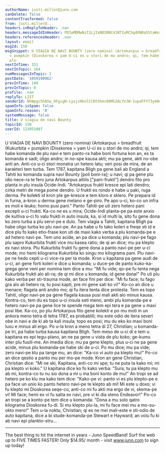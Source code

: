 ```yaml
---
authorName: justi.miller@juno.com
canDelete: false
contentTrasformed: false
from: justi.miller@...
headers.inReplyToHeader: .nan
headers.messageIdInHeader: PDIwMDMwNzI1LjIxNDI0NC41NTIuMC5qdXN0aS5taWxsZXJAanVuby5jb20+
headers.referencesHeader: .nan
layout: email
msgId: 150
msgSnippet: U VIAGIA DE NAVI BOUNTY (zero nomina) (Artokarpus = breadfruit (Kukurbita
  = pumpkin (Dioskorea = yam U-ci es u stori de mo andro; qi, tem habe komanda de
  plu
nextInTime: 151
nextInTopic: 164
numMessagesInTopic: 2
postDate: '1059190962'
prevInTime: 149
prevInTopic: 0
profile: .nan
replyTo: LIST
senderId: NhWpgc5hA5w_9FgigH-Lyxjz0knlCC0t5hmc80MS2ALYVJW-1vpaFFYT3y40ozJkzY7FbSVH6a8u4XkJ
spamInfo.isSpam: false
spamInfo.reason: '0'
systemMessage: false
title: U viagia de navi Bounty
topicId: 150
userId: 123051087
---
```


U VIAGIA DE NAVI BOUNTY
(zero nomina)
(Artokarpus = breadfruit
(Kukurbita = pumpkin
(Dioskorea = yam
U-ci es u stori de mo andro; qi, tem habe komanda de plu navi e tem
panto-ra habe boni fortuna kon an, es ta komanda e sadi; oligo andro; in
no-spe kausa akti; mu pa gene, akti no-obe anti an. Anti-co u-ci stori
monstra un hetero latu; veri posi de mira, de an karakteri tem turba.
Tem 1787, kapitana Bligh pa gene bali ab England a Tahiti ko komanda
supra navi Bounty [poli boni-ra]; u navi; qi pa gene plu idio nece-ra te
fero juna Artokarpus altilis ["pani-frukti"] dendro fito pro planta in
plu insula Ocide-Indi.
"Artokarpus frukti kresce epi lati dendro; cirka metri de mega pome
dendro. U frukti es rondo e habe u paki, ruga derma. Pe kolekti id kron
ple ge-kresce e tem kloro e sklero. Pe prepara id in furna, a-kron u
derma gene melano e ge-piro. Pe apo u-ci, ko-co un infra es moli e leuko;
homo pusi pani."
Panto Tahiti-pe uti zero hetero pani excepti u-ci frukti. Ka-co ne es u
mira; Ocide-Indi planta-pe pa este anxio de kultiva u-ci fo valu frukti
in auto insula, ka, si id multi la, sito fu gene dona ko zero turba a plu
servi-pe e dulo.
Tem viagia a Tahiti, kapitana Bligh pa habe oligo turba ko plu navi-pe.
An pa habe u fo tako koleri e freqe sti id e dice plu fo kako etio-frase
kon uti de maxi kako verba a plu komanda-pe e ad hetero navi-pe. Tem uno
acide, an pa dice u komanda; plu navi-pe fago plu sapro Kukurbita frukti
vice mu kasea ratio; de qi an dice; mu pa klepto ex navi stora. Plu
Kukurbita frukti fu gene dona a panto navi-pe per u-ci mode; mo hemi
kilograma Kukurbita ko singu mo kilograma pani.
Plu navi-pe ne hedo cepti u-ci vice-ra per ta mode. Kron u kapitana pa
gene audi de u-ci, an gene forti koleri e dice u komanda; u duce-pe de
panto kuko-ka-grega gene veni per nomina tem dice a mu: "Mi fu vide;
qo-pe fu tenta nega Kukurbita frukti alo ali-ra; de qi mi dice u komanda;
id gene dona!" Po uti plu kako verba per sti-trauma mode, an face fini
per dice: "Mi fu face; tu fago gra alo ali hetero ra; tu posi kapti, pre
mi gene sati ko vi!" Ko-co an dice u menace; flagela anti andro mo; qi fu
itera tenta dice protesta.
Tem es topo Tahiti, oligo navi-pe pa gene flagela kausa pusi mali akti
alo minus kausa. Kontra-co, tem du es topo u-ci insula seti meno, ambi
plu komanda-pe e hetero navi-pe pa gene lice te spende mega tem epi tera
e pa gene u maxi posi libe.
Ka-co, po plu Artokarpus fito gene kolekti e po mu moti in un ankora meno
tetra di tetra 1787, es probablili; mu este odio de itera severi obe in
navi e de ki ab ta kali insula; topo es posi; mu du eko ko maxi boni luxu
e minus ali ergo.
Po u-la kron a meno tetra di 27, Christian; u komanda-pe tri, pa habe
turba kausa kapitana Bligh. Tem meso de u-ci di e tem u kapitana es epi
tegu-plano, an ne pa gene u vista de plu koko; ge-kumu inter plu
fusili-me. An imedia dice; mu pa gene klepto, plus u-ci ne pa gene acide,
minus plu komanda-pe habe ski de u-ci. Po mu dice; mu pa vide; zero
navi-pe klu pa tange mu, an dice: "Ka-co vi auto pa klepto mu!" Po-co an
dice qestio a panto mu per mo-pe mode. Kron an gene Christian, Christian
dice: "Mi ne ski, Kapitana, anti-co mi spe; tu ne puta ta kako mi; mi pa
klepto vi koko."
U kapitana dice ko fo kako verba: "Sura, tu pa klepto mu ab mi, kontra-co
tu nu sio dona a mi u ma boni konto de mu!" An tropi se ad hetero pe ko
klu ma kako tem dice: "Kako-pe vi: panto vi es plu klepto-pe e pa face un
unio ko panto hetero navi-pe te klepto ab mi! Mi este u doxo; vi fu
klepto mi Dioskorea seqe-co, anti-co mi fu akti ma ergo de vi, skema-pe
vi! Mi face; hemi ex vi fu salta ex navi, pre vi ki dia steno Endeavor!"
Po-co an tropi se a konto-pe tem dice u komanda: "Dona a mu solo qatro
kilograma Dioskorea fu-di. Si mu klepto plu-la, mi fu face mei mu a
mo-su-okto mero!"
Tem u-la noktu, Christian; qi es ne mei mali-este e sti-odio de auto
kapitana, dice a bi stude-komanda-pe Stewart e Hayward; an volu fu ki ab
navi epi plankto-stru...

________________________________________________________________
The best thing to hit the internet in years - Juno SpeedBand!
Surf the web up to FIVE TIMES FASTER!
Only $14.95/ month - visit www.juno.com to sign up today!

